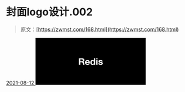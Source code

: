 <!--yml
category: 未分类
date: 0001-01-01 00:00:00
--->

# 封面logo设计.002

> 原文：[https://zwmst.com/168.html](https://zwmst.com/168.html)

   [ <time datetime="2021-08-12T09:32:42+08:00"> 2021-08-12 </time> ](https://zwmst.com/%e5%b0%81%e9%9d%a2logo%e8%ae%be%e8%ae%a1-002-2)  [![](img/d0453ac69c5e637999b558f399a255c2.png)](https://zwmst.com/wp-content/uploads/2021/08/1628731962-d0c06e47389affb.jpeg)